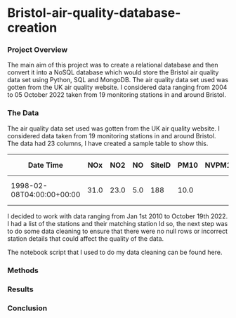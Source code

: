 # Bristol-air-quality-database-creation

### Project Overview
The main aim of this project was to create a relational database and then convert it into a NoSQL database which would store the Bristol air quality data set using Python, SQL and MongoDB. The air quality data set used was gotten from the UK air quality website. I considered data ranging from 2004 to 05 October 2022 taken from 19 monitoring stations in and around Bristol.

### The Data
The air quality data set used was gotten from the UK air quality website. I considered data taken from 19 monitoring stations in and around Bristol. The data had 23 columns, I have created a sample table to show this.

|Date Time|NOx|NO2|NO|SiteID|PM10|NVPM10|VPM10|NVPM2.5|PM2.5|VPM2.5|CO|O3|SO2|Temperature|RH|Air Pressure|Location|geo_point_2d|DateStart|DateEnd|Current|Instrument Type|
|-----------|-----------|-----------|-----------|-----------|-----------|-----------|-----------|-----------|-----------|-----------|-----------|-----------|-----------|-----------|-----------|-----------|-----------|-----------|-----------|-----------|-----------|-----------|
1998-02-08T04:00:00+00:00|31.0|23.0|5.0|188|10.0| | | | | |0.3|40.0|3.0| | | |AURN Bristol Centre|51.4572041156,-2.58564914143| | | False|Continuous (Reference)|

I decided to work with data ranging from Jan 1st 2010 to October 19th 2022. I had a list of the stations and their matching station Id so, the next step was to do some data cleaning to ensure that there were no null rows or incorrect station details that could affect the quality of the data. 

The notebook script that I used to do my data cleaning can be found here.

### Methods

### Results

### Conclusion
